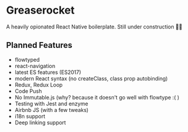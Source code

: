 # Greaserocket
A heavily opionated React Native boilerplate. Still under construction 🚧👷

## Planned Features
* flowtyped
* react-navigation
* latest ES features (ES2017)
* modern React syntax (no createClass, class prop autobinding)
* Redux, Redux Loop
* Code Push
* No Immutable.js (why? because it doesn't go well with flowtype :( )
* Testing with Jest and enzyme
* Airbnb JS (with a few tweaks)
* i18n support
* Deep linking support